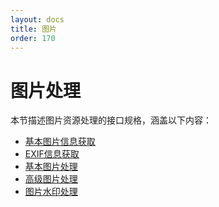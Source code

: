 ```yaml
---
layout: docs
title: 图片
order: 170
---
```


<a id="imageFop"></a>
# 图片处理

本节描述图片资源处理的接口规格，涵盖以下内容：  

* [基本图片信息获取][imageInfoHref]
* [EXIF信息获取][exifHref]
* [基本图片处理][imageViewHref]
* [高级图片处理][imageMogrHref]
* [图片水印处理][watermarkHref]

[imageInfoHref]:    imageinfo.html  "基本图片信息获取"
[exifHref]:         exif.html       "EXIF信息获取"
[imageViewHref]:    imageview.html  "基本图片处理"
[imageMogrHref]:    imagemogr.html  "高级图片处理"
[watermarkHref]:    watermark.html  "图片水印处理"


